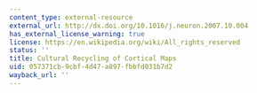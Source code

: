 ```yaml
---
content_type: external-resource
external_url: http://dx.doi.org/10.1016/j.neuron.2007.10.004
has_external_license_warning: true
license: https://en.wikipedia.org/wiki/All_rights_reserved
status: ''
title: Cultural Recycling of Cortical Maps
uid: 057371cb-9cbf-4d47-a897-fbbfd031b7d2
wayback_url: ''
---
```

